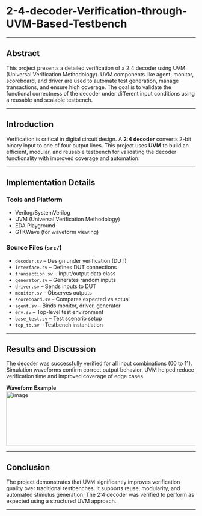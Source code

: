 # 2-4-decoder-Verification-through-UVM-Based-Testbench

---

## Abstract

This project presents a detailed verification of a 2:4 decoder using UVM (Universal Verification Methodology). UVM components like agent, monitor, scoreboard, and driver are used to automate test generation, manage transactions, and ensure high coverage. The goal is to validate the functional correctness of the decoder under different input conditions using a reusable and scalable testbench.

---

##  Introduction

Verification is critical in digital circuit design. A **2:4 decoder** converts 2-bit binary input to one of four output lines. This project uses **UVM** to build an efficient, modular, and reusable testbench for validating the decoder functionality with improved coverage and automation.

---

##  Implementation Details

### Tools and Platform
- Verilog/SystemVerilog
- UVM (Universal Verification Methodology)
- EDA Playground
- GTKWave (for waveform viewing)

###  Source Files (`src/`)
- `decoder.sv` – Design under verification (DUT)
- `interface.sv` – Defines DUT connections
- `transaction.sv` – Input/output data class
- `generator.sv` – Generates random inputs
- `driver.sv` – Sends inputs to DUT
- `monitor.sv` – Observes outputs
- `scoreboard.sv` – Compares expected vs actual
- `agent.sv` – Binds monitor, driver, generator
- `env.sv` – Top-level test environment
- `base_test.sv` – Test scenario setup
- `top_tb.sv` – Testbench instantiation

---

##  Results and Discussion

The decoder was successfully verified for all input combinations (00 to 11). Simulation waveforms confirm correct output behavior. UVM helped reduce verification time and improved coverage of edge cases.

 **Waveform Example**  
<img width="722" height="146" alt="image" src="https://github.com/user-attachments/assets/3b7092f1-47c1-4190-9814-417a7672e2fc" />


---

##  Conclusion

The project demonstrates that UVM significantly improves verification quality over traditional testbenches. It supports reuse, modularity, and automated stimulus generation. The 2:4 decoder was verified to perform as expected using a structured UVM approach.

---


